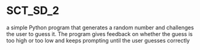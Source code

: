 # SCT_SD_2
  a simple Python program that generates a random number and challenges the user to guess it. The program gives feedback on whether the guess is too high or too low and keeps prompting until the user guesses correctly

